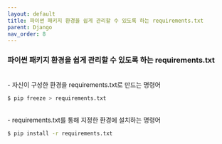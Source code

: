 ```yaml
---
layout: default
title: 파이썬 패키지 환경을 쉽게 관리할 수 있도록 하는 requirements.txt
parent: Django
nav_order: 8
---
```


### 파이썬 패키지 환경을 쉽게 관리할 수 있도록 하는 requirements.txt
<br>
- 자신이 구성한 환경을 requirements.txt로 만드는 명령어

```bash
$ pip freeze > requirements.txt
```
<br>
- requirements.txt를 통해 지정한 환경에 설치하는 명령어

```bash
$ pip install -r requirements.txt
```
